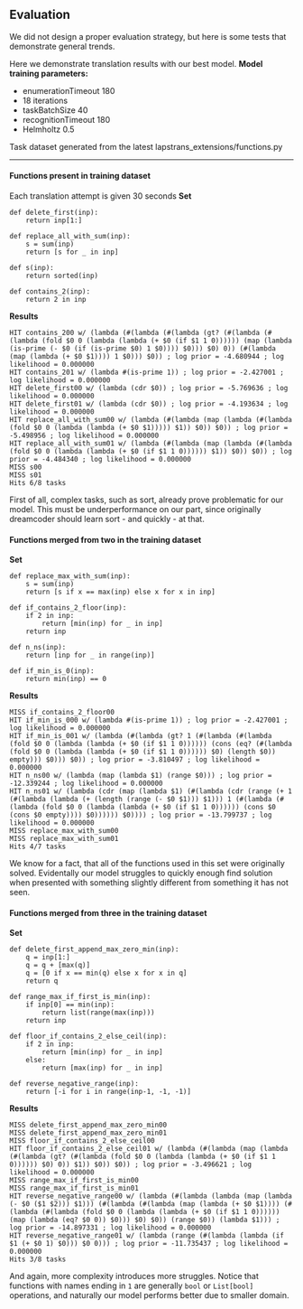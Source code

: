 ## Evaluation
We did not design a proper evaluation strategy, but here is some tests that demonstrate general trends.

Here we demonstrate translation results with our best model.
**Model training parameters:**
- enumerationTimeout 180
- 18 iterations
- taskBatchSize 40
- recognitionTimeout 180
- Helmholtz 0.5

Task dataset generated from the latest lapstrans_extensions/functions.py

-----------------

#### Functions present in training dataset

Each translation attempt is given 30 seconds
**Set**
```
def delete_first(inp):
    return inp[1:]

def replace_all_with_sum(inp):
    s = sum(inp)
    return [s for _ in inp]

def s(inp):
    return sorted(inp)

def contains_2(inp):
    return 2 in inp
```
**Results**

```
HIT contains_200 w/ (lambda (#(lambda (#(lambda (gt? (#(lambda (#(lambda (fold $0 0 (lambda (lambda (+ $0 (if $1 1 0)))))) (map (lambda (is-prime (- $0 (if (is-prime $0) 1 $0)))) $0))) $0) 0)) (#(lambda (map (lambda (+ $0 $1)))) 1 $0))) $0)) ; log prior = -4.680944 ; log likelihood = 0.000000
HIT contains_201 w/ (lambda #(is-prime 1)) ; log prior = -2.427001 ; log likelihood = 0.000000
HIT delete_first00 w/ (lambda (cdr $0)) ; log prior = -5.769636 ; log likelihood = 0.000000
HIT delete_first01 w/ (lambda (cdr $0)) ; log prior = -4.193634 ; log likelihood = 0.000000
HIT replace_all_with_sum00 w/ (lambda (#(lambda (map (lambda (#(lambda (fold $0 0 (lambda (lambda (+ $0 $1))))) $1)) $0)) $0)) ; log prior = -5.498956 ; log likelihood = 0.000000
HIT replace_all_with_sum01 w/ (lambda (#(lambda (map (lambda (#(lambda (fold $0 0 (lambda (lambda (+ $0 (if $1 1 0)))))) $1)) $0)) $0)) ; log prior = -4.484340 ; log likelihood = 0.000000
MISS s00
MISS s01
Hits 6/8 tasks
```

First of all, complex tasks, such as sort, already prove problematic for our model. This must be underperformance on our part, since originally dreamcoder should learn sort - and quickly - at that.

#### Functions merged from two in the training dataset

**Set**
```
def replace_max_with_sum(inp):
    s = sum(inp)
    return [s if x == max(inp) else x for x in inp]

def if_contains_2_floor(inp):
    if 2 in inp:
        return [min(inp) for _ in inp]
    return inp

def n_ns(inp):
    return [inp for _ in range(inp)]

def if_min_is_0(inp):
    return min(inp) == 0
```
**Results**
```
MISS if_contains_2_floor00
HIT if_min_is_000 w/ (lambda #(is-prime 1)) ; log prior = -2.427001 ; log likelihood = 0.000000
HIT if_min_is_001 w/ (lambda (#(lambda (gt? 1 (#(lambda (#(lambda (fold $0 0 (lambda (lambda (+ $0 (if $1 1 0)))))) (cons (eq? (#(lambda (fold $0 0 (lambda (lambda (+ $0 (if $1 1 0)))))) $0) (length $0)) empty))) $0))) $0)) ; log prior = -3.810497 ; log likelihood = 0.000000
HIT n_ns00 w/ (lambda (map (lambda $1) (range $0))) ; log prior = -12.339244 ; log likelihood = 0.000000
HIT n_ns01 w/ (lambda (cdr (map (lambda $1) (#(lambda (cdr (range (+ 1 (#(lambda (lambda (+ (length (range (- $0 $1))) $1))) 1 (#(lambda (#(lambda (fold $0 0 (lambda (lambda (+ $0 (if $1 1 0)))))) (cons $0 (cons $0 empty)))) $0)))))) $0)))) ; log prior = -13.799737 ; log likelihood = 0.000000
MISS replace_max_with_sum00
MISS replace_max_with_sum01
Hits 4/7 tasks
```
We know for a fact, that all of the functions used in this set were originally solved. Evidentally our model struggles to quickly enough find solution when presented with something slightly different from something it has not seen.

#### Functions merged from three in the training dataset

**Set**
```
def delete_first_append_max_zero_min(inp):
    q = inp[1:]
    q = q + [max(q)]
    q = [0 if x == min(q) else x for x in q]
    return q

def range_max_if_first_is_min(inp):
    if inp[0] == min(inp):
        return list(range(max(inp)))
    return inp

def floor_if_contains_2_else_ceil(inp):
    if 2 in inp:
        return [min(inp) for _ in inp]
    else:
        return [max(inp) for _ in inp]

def reverse_negative_range(inp):
    return [-i for i in range(inp-1, -1, -1)]

```
**Results**
```
MISS delete_first_append_max_zero_min00
MISS delete_first_append_max_zero_min01
MISS floor_if_contains_2_else_ceil00
HIT floor_if_contains_2_else_ceil01 w/ (lambda (#(lambda (map (lambda (#(lambda (gt? (#(lambda (fold $0 0 (lambda (lambda (+ $0 (if $1 1 0)))))) $0) 0)) $1)) $0)) $0)) ; log prior = -3.496621 ; log likelihood = 0.000000
MISS range_max_if_first_is_min00
MISS range_max_if_first_is_min01
HIT reverse_negative_range00 w/ (lambda (#(lambda (lambda (map (lambda (- $0 ($1 $2))) $1))) (#(lambda (#(lambda (map (lambda (+ $0 $1)))) (#(lambda (#(lambda (fold $0 0 (lambda (lambda (+ $0 (if $1 1 0)))))) (map (lambda (eq? $0 0)) $0))) $0) $0)) (range $0)) (lambda $1))) ; log prior = -14.897331 ; log likelihood = 0.000000
HIT reverse_negative_range01 w/ (lambda (range (#(lambda (lambda (if $1 (+ $0 1) $0))) $0 0))) ; log prior = -11.735437 ; log likelihood = 0.000000
Hits 3/8 tasks
```

And again, more complexity introduces more struggles.
Notice that functions with names ending in `1` are generally `bool` or `List[bool]` operations, and naturally our model performs better due to smaller domain.